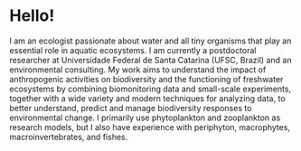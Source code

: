# Hello!
I am an ecologist passionate about water and all tiny organisms that play an essential role in aquatic ecosystems. I am currently a postdoctoral researcher at Universidade Federal de Santa Catarina (UFSC, Brazil) and an environmental consulting. My work aims to understand the impact of anthropogenic activities on biodiversity and the functioning of freshwater ecosystems by combining biomonitoring data and small-scale experiments, together with a wide variety and modern techniques for analyzing data, to better understand, predict and manage biodiversity responses to environmental change. I primarily use phytoplankton and zooplankton as research models, but I also have experience with periphyton, macrophytes, macroinvertebrates, and fishes.

